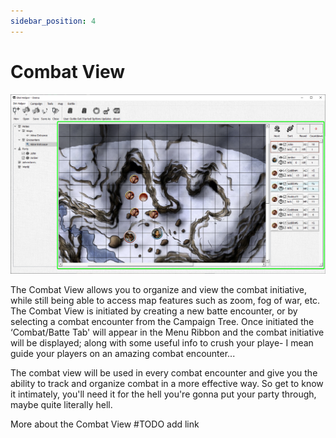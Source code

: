 ```yaml
---
sidebar_position: 4
---
```


# Combat View

![Combat View](./img/combatView.png)

The Combat View allows you to organize and view the combat initiative, while still being able to access map features such as zoom, fog of war, etc. The Combat View is initiated by creating a new batte encounter, or by selecting a combat encounter from the Campaign Tree. Once initiated the ‘Combat/Batte Tab' will appear in the Menu Ribbon and the combat initiative will be displayed; along with some useful info to crush your playe- I mean guide your players on an amazing combat encounter...

The combat view will be used in every combat encounter and give you the ability to track and organize combat in a more effective way. So get to know it intimately, you'll need it for the hell you're gonna put your party through, maybe quite literally hell.

More about the Combat View #TODO add link
